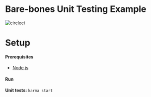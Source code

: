 Bare-bones Unit Testing Example
============

![circleci](https://circleci.com/gh/tborres/base-unit-testing.svg?style=shield&circle-token=:circle-token)

# Setup

#### Prerequisites

* [Node.js](https://nodejs.org/en/)

#### Run

**Unit tests:** `karma start`
